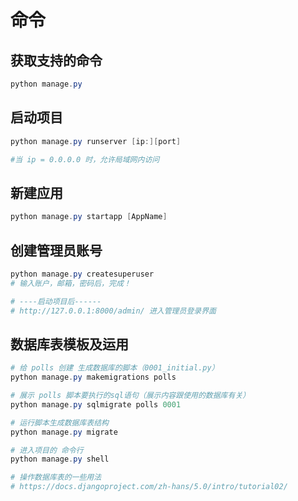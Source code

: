 # 命令

## 获取支持的命令

```powershell
python manage.py
```

## 启动项目

```powershell
python manage.py runserver [ip:][port]

#当 ip = 0.0.0.0 时，允许局域网内访问
```

## 新建应用

```powershell
python manage.py startapp [AppName]
```

## 创建管理员账号

```powershell
python manage.py createsuperuser
# 输入账户，邮箱，密码后，完成！

# ----启动项目后------
# http://127.0.0.1:8000/admin/ 进入管理员登录界面 
```

## 数据库表模板及运用

```powershell
# 给 polls 创建 生成数据库的脚本（0001_initial.py）
python manage.py makemigrations polls

# 展示 polls 脚本要执行的sql语句（展示内容跟使用的数据库有关）
python manage.py sqlmigrate polls 0001

# 运行脚本生成数据库表结构
python manage.py migrate

# 进入项目的 命令行
python manage.py shell

# 操作数据库表的一些用法
# https://docs.djangoproject.com/zh-hans/5.0/intro/tutorial02/
```
